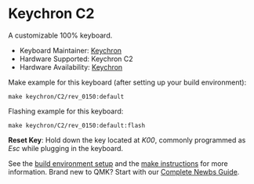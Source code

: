 # Keychron C2

A customizable 100% keyboard.

* Keyboard Maintainer: [Keychron](https://github.com/keychron)
* Hardware Supported: Keychron C2
* Hardware Availability: [Keychron](https://www.keychron.com)

Make example for this keyboard (after setting up your build environment):

    make keychron/C2/rev_0150:default

Flashing example for this keyboard:

    make keychron/C2/rev_0150:default:flash

**Reset Key**: Hold down the key located at *K00*, commonly programmed as *Esc* while plugging in the keyboard.

See the [build environment setup](https://docs.qmk.fm/#/getting_started_build_tools) and the [make instructions](https://docs.qmk.fm/#/getting_started_make_guide) for more information. Brand new to QMK? Start with our [Complete Newbs Guide](https://docs.qmk.fm/#/newbs).
